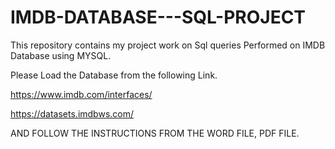 # IMDB-DATABASE---SQL-PROJECT
This repository contains my project work on Sql queries Performed on IMDB Database using MYSQL.

Please Load the Database from the following Link.

https://www.imdb.com/interfaces/

https://datasets.imdbws.com/

AND FOLLOW THE INSTRUCTIONS FROM THE WORD FILE, PDF FILE.
